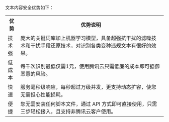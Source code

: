 <table>
文本内容安全优势如下：
<tr>
<th width = "8%">优势</th>
<th>优势说明</th>
</tr>
<tr>
<td>技术强</td>
<td>庞大的关键词库加上机器学习模型，具备超强抗干扰的滤噪技术和干扰手段还原技术，对识别各类变种违规文本有很好的效果。</td>
</tr>
<tr>
<td>低成本</td>
<td>每千次识别最低仅需1元，使用腾讯云只需低廉的成本即可抵御恶意的风险。</td>
</tr>
<tr>
<td>快速</td>
<td>服务毫秒级响应，每秒超过万级并发，更支持动态扩容，使您无需担心性能损耗。</td>
</tr>
<tr>
<td>便捷</td>
<td>您无需安装任何脚本文件，通过 API 方式即可直接使用，只需三步轻松接入，且支持非腾讯云客户使用。</td>
</tr>

</table>
